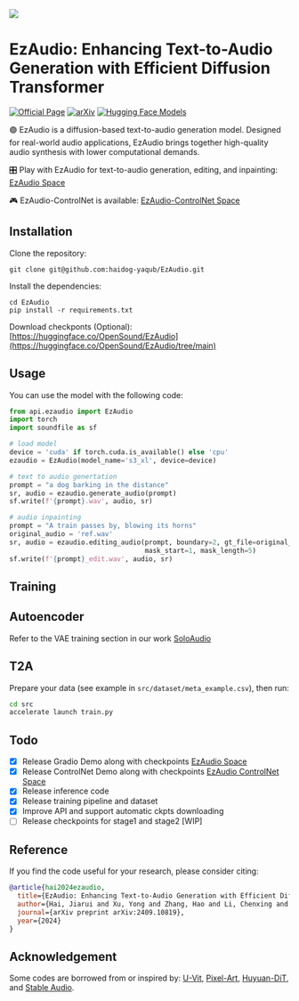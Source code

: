 <img src="arts/ezaudio.png">

# EzAudio: Enhancing Text-to-Audio Generation with Efficient Diffusion Transformer
[![Official Page](https://img.shields.io/badge/Official%20Page-EzAudio-blue?logo=Github&style=flat-square)](https://haidog-yaqub.github.io/EzAudio-Page/)
[![arXiv](https://img.shields.io/badge/arXiv-2409.10819-brightgreen.svg?style=flat-square)](https://arxiv.org/abs/2409.10819)
[![Hugging Face Models](https://img.shields.io/badge/%F0%9F%A4%97%20Hugging%20Face-Models-blue)](https://huggingface.co/spaces/OpenSound/EzAudio)

🟣 EzAudio is a diffusion-based text-to-audio generation model. Designed for real-world audio applications, EzAudio brings together high-quality audio synthesis with lower computational demands.

🎛 Play with EzAudio for text-to-audio generation, editing, and inpainting: [EzAudio Space](https://huggingface.co/spaces/OpenSound/EzAudio)

🎮 EzAudio-ControlNet is available: [EzAudio-ControlNet Space](https://huggingface.co/spaces/OpenSound/EzAudio-ControlNet)

<!-- We want to thank Hugging Face Space and Gradio for providing incredible demo platform. -->

## Installation

Clone the repository:
```
git clone git@github.com:haidog-yaqub/EzAudio.git
```
Install the dependencies:
```
cd EzAudio
pip install -r requirements.txt
```

Download checkponts (Optional):
[https://huggingface.co/OpenSound/EzAudio](https://huggingface.co/OpenSound/EzAudio/tree/main)

## Usage

You can use the model with the following code:

```python
from api.ezaudio import EzAudio
import torch
import soundfile as sf

# load model
device = 'cuda' if torch.cuda.is_available() else 'cpu'
ezaudio = EzAudio(model_name='s3_xl', device=device)

# text to audio genertation
prompt = "a dog barking in the distance"
sr, audio = ezaudio.generate_audio(prompt)
sf.write(f'{prompt}.wav', audio, sr)

# audio inpainting
prompt = "A train passes by, blowing its horns"
original_audio = 'ref.wav'
sr, audio = ezaudio.editing_audio(prompt, boundary=2, gt_file=original_audio,
                                  mask_start=1, mask_length=5)
sf.write(f'{prompt}_edit.wav', audio, sr)
```

## Training

## Autoencoder
Refer to the VAE training section in our work [SoloAudio](https://github.com/WangHelin1997/SoloAudio)

## T2A
Prepare your data (see example in `src/dataset/meta_example.csv`), then run:

```bash
cd src
accelerate launch train.py
```

## Todo
- [x] Release Gradio Demo along with checkpoints [EzAudio Space](https://huggingface.co/spaces/OpenSound/EzAudio)
- [x] Release ControlNet Demo along with checkpoints [EzAudio ControlNet Space](https://huggingface.co/spaces/OpenSound/EzAudio-ControlNet)
- [x] Release inference code
- [x] Release training pipeline and dataset
- [x] Improve API and support automatic ckpts downloading 
- [ ] Release checkpoints for stage1 and stage2 [WIP]

## Reference

If you find the code useful for your research, please consider citing:

```bibtex
@article{hai2024ezaudio,
  title={EzAudio: Enhancing Text-to-Audio Generation with Efficient Diffusion Transformer},
  author={Hai, Jiarui and Xu, Yong and Zhang, Hao and Li, Chenxing and Wang, Helin and Elhilali, Mounya and Yu, Dong},
  journal={arXiv preprint arXiv:2409.10819},
  year={2024}
}
```

## Acknowledgement
Some codes are borrowed from or inspired by: [U-Vit](https://github.com/baofff/U-ViT), [Pixel-Art](https://github.com/PixArt-alpha/PixArt-alpha), [Huyuan-DiT](https://github.com/Tencent/HunyuanDiT), and [Stable Audio](https://github.com/Stability-AI/stable-audio-tools).
